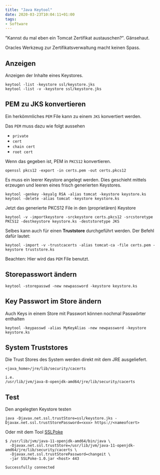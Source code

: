 ```yaml
---
title: "Java Keytool"
date: 2020-03-23T10:04:11+01:00
tags:
- Software
---
```


"Kannst du mal eben ein Tomcat Zertifikat austauschen?". Gänsehaut.

Oracles Werkzeug zur Zertifikatsverwaltung macht keinen Spass.

## Anzeigen

Anzeigen der Inhalte eines Keystores.

```
keytool -list -keystore ssl/keystore.jks
keytool -list -v -keystore ssl/keystore.jks
```


## PEM zu JKS konvertieren

Ein herkömmliches `PEM` File kann zu einem `JKS` konvertiert werden.

Das `PEM` muss dazu wie folgt aussehen

* `private`
* `cert`
* `chain cert`
* `root cert`

Wenn das gegeben ist, PEM in `PKCS12` konvertieren.

```
openssl pkcs12 -export -in certs.pem -out certs.pkcs12
```

Es muss ein leerer Keystore angelegt werden. Dies geschieht mittels erzeugen
und leeren eines frisch generierten Keystores.

```
keytool -genkey -keyalg RSA -alias tomcat -keystore keystore.ks
keytool -delete -alias tomcat -keystore keystore.ks
```

Jetzt das generierte PKCS12 File in den (proprietären) Keystore

```
keytool -v -importkeystore -srckeystore certs.pkcs12 -srcstoretype PKCS12 -destkeystore keystore.ks -deststoretype JKS
```

Selbes kann auch für einen **Truststore** durchgeführt werden. Der Befehl
dafür lautet:

```
keytool -import -v -trustcacerts -alias tomcat-ca -file certs.pem -keystore truststore.ks
```

Beachten: Hier wird das `PEM` File benutzt.

## Storepasswort ändern

    keytool -storepasswd -new newpassword -keystore keystore.ks

## Key Passwort im Store ändern

Auch Keys in einem Store mit Passwort können nochmal Passwörter enthalten

    keytool -keypasswd -alias MyKeyAlias -new newpassword -keystore keystore.ks

## System Truststores

Die Trust Stores des System werden direkt mit dem JRE ausgeliefert.

```
<java_home>/jre/lib/security/cacerts

i.e.
/usr/lib/jvm/java-8-openjdk-amd64/jre/lib/security/cacerts
```

## Test

Den angelegten Keystore testen

```
java -Djavax.net.ssl.trustStore=ssl/keystore.jks -Djavax.net.ssl.trustStorePassword=<xxx> https://<nameofcert>
```

Oder mit dem Tool [SSLPoke](https://github.com/MichalHecko/SSLPoke)

```
$ /usr/lib/jvm/java-11-openjdk-amd64/bin/java \
  -Djavax.net.ssl.trustStore=/usr/lib/jvm/java-11-openjdk-amd64/jre/lib/security/cacerts \
  -Djavax.net.ssl.trustStorePassword=changeit \
  -jar SSLPoke-1.0.jar <host> 443

Successfully connected
```

